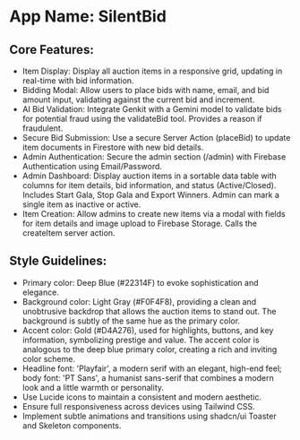 # **App Name**: SilentBid

## Core Features:

- Item Display: Display all auction items in a responsive grid, updating in real-time with bid information.
- Bidding Modal: Allow users to place bids with name, email, and bid amount input, validating against the current bid and increment.
- AI Bid Validation: Integrate Genkit with a Gemini model to validate bids for potential fraud using the validateBid tool. Provides a reason if fraudulent.
- Secure Bid Submission: Use a secure Server Action (placeBid) to update item documents in Firestore with new bid details.
- Admin Authentication: Secure the admin section (/admin) with Firebase Authentication using Email/Password.
- Admin Dashboard: Display auction items in a sortable data table with columns for item details, bid information, and status (Active/Closed). Includes Start Gala, Stop Gala and Export Winners. Admin can mark a single item as inactive or active.
- Item Creation: Allow admins to create new items via a modal with fields for item details and image upload to Firebase Storage. Calls the createItem server action.

## Style Guidelines:

- Primary color: Deep Blue (#22314F) to evoke sophistication and elegance.
- Background color: Light Gray (#F0F4F8), providing a clean and unobtrusive backdrop that allows the auction items to stand out. The background is subtly of the same hue as the primary color.
- Accent color: Gold (#D4A276), used for highlights, buttons, and key information, symbolizing prestige and value. The accent color is analogous to the deep blue primary color, creating a rich and inviting color scheme.
- Headline font: 'Playfair', a modern serif with an elegant, high-end feel; body font: 'PT Sans', a humanist sans-serif that combines a modern look and a little warmth or personality.
- Use Lucide icons to maintain a consistent and modern aesthetic.
- Ensure full responsiveness across devices using Tailwind CSS.
- Implement subtle animations and transitions using shadcn/ui Toaster and Skeleton components.